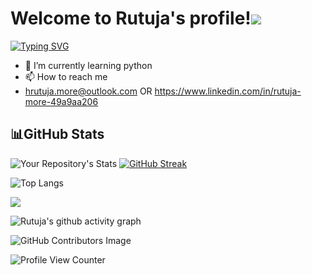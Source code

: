 <h1 align:"center">Welcome to Rutuja's profile!<a target="_blank" rel="noopener noreferrer nofollow" href="https://camo.githubusercontent.com/e8e7b06ecf583bc040eb60e44eb5b8e0ecc5421320a92929ce21522dbc34c891/68747470733a2f2f6d656469612e67697068792e636f6d2f6d656469612f6876524a434c467a6361737252346961377a2f67697068792e676966" data-target="animated-image.originalLink"><img src="https://camo.githubusercontent.com/e8e7b06ecf583bc040eb60e44eb5b8e0ecc5421320a92929ce21522dbc34c891/68747470733a2f2f6d656469612e67697068792e636f6d2f6d656469612f6876524a434c467a6361737252346961377a2f67697068792e676966" data-canonical-src="https://media.giphy.com/media/hvRJCLFzcasrR4ia7z/giphy.gif" style="max-width: 100%; display: inline-block;" data-target="animated-image.originalImage"></a></h1> 

[![Typing SVG](https://readme-typing-svg.herokuapp.com?font=DM+Sans&color=009B7D&pause=1000&width=435&lines=I%E2%80%99m+interested+in+AI%2FML.;Always+learning!;Cloud+Enthusiast)](https://git.io/typing-svg)


- 🌱 I’m currently learning python 
- 📫 How to reach me
-  hrutuja.more@outlook.com OR
   https://www.linkedin.com/in/rutuja-more-49a9aa206
   
 <h2>📊GitHub Stats</h2>

![Your Repository's Stats](https://github-readme-stats.vercel.app/api?username=hrutuja-m&show_icons=true&theme=gotham)   [![GitHub Streak](https://github-readme-streak-stats.herokuapp.com?user=hrutuja-m&theme=gotham)](https://git.io/streak-stats)

![Top Langs](https://github-readme-stats.vercel.app/api/top-langs/?username=hrutuja-m&layout=compact&theme=gotham)

<a href="https://github.com/hrutuja-m/AI-Basketball-Analysis"> <img align="center" src="https://github-readme-stats.vercel.app/api/pin/?username=hrutuja-m&theme=gotham&repo=AI-Basketball-Analysis"/>
</a>  

![Rutuja's github activity graph](https://activity-graph.herokuapp.com/graph?username=hrutuja-m&theme=gotham)

![GitHub Contributors Image](https://contrib.rocks/image?repo=hrutuja-m/Rutuja-More )

![Profile View Counter](https://komarev.com/ghpvc/?username=hrutuja-m)
<!--  <a href="https://github.com/hrutuja-m/SAGE">
  <img align="center" src="https://github-readme-stats.vercel.app/api/pin/?username=hrutuja-m&repo=SAGE" />
</a>  -->
